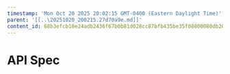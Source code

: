 ```yaml
---
timestamp: 'Mon Oct 20 2025 20:02:15 GMT-0400 (Eastern Daylight Time)'
parent: '[[..\20251020_200215.27d70a9e.md]]'
content_id: 68b3efcb10e24adb2436f67b0b81d028cc87bfb435be35f08800080db20a70c8
---
```


# API Spec
